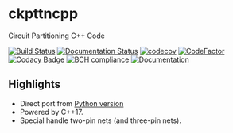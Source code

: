 # ckpttncpp

Circuit Partitioning C++ Code

[![Build Status](https://travis-ci.org/luk036/ckpttncpp.svg?branch=master)](https://travis-ci.org/luk036/ckpttncpp)
[![Documentation Status](https://readthedocs.org/projects/ckpttncpp/badge/?version=latest)](https://ckpttncpp.readthedocs.io/en/latest/?badge=latest)
[![codecov](https://codecov.io/gh/luk036/ckpttncpp/branch/master/graph/badge.svg)](https://codecov.io/gh/luk036/ckpttncpp)
[![CodeFactor](https://www.codefactor.io/repository/github/luk036/ckpttncpp/badge)](https://www.codefactor.io/repository/github/luk036/ckpttncpp)
[![Codacy Badge](https://api.codacy.com/project/badge/Grade/63f43fb5c7034f4d863c5a86dd0cba1e)](https://app.codacy.com/app/luk036/ckpttncpp?utm_source=github.com&utm_medium=referral&utm_content=luk036/ckpttncpp&utm_campaign=Badge_Grade_Dashboard)
[![BCH compliance](https://bettercodehub.com/edge/badge/luk036/ckpttncpp?branch=master)](https://bettercodehub.com/)
[![Documentation](https://img.shields.io/badge/Documentation-latest-blue.svg)](https://luk036.github.io/doc/ckpttncpp/index.html)

## Highlights

-   Direct port from [Python version](https://github.com/luk036/ckpttnpy)
-   Powered by C++17.
-   Special handle two-pin nets (and three-pin nets).
